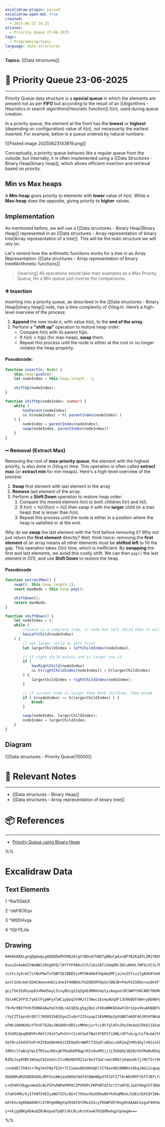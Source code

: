 ```yaml
---
excalidraw-plugin: parsed
excalidraw-open-md: true
created:
  - 2025-06-23 14:25
aliases:
  - Priority Queue 23-06-2025
tags:
  - Programming/topic
language: data structures
---
```



**Topics:** [[Data structures]]

# 📃 Priority Queue 23-06-2025

---
Priority Queue data structure is a **special queue** in which the elements are present not as per **FIFO** but according to the result of an [[Algorithms - Heuristics in search algorithms|Heuristic function]] $h(n)$, used during queue creation.

In a priority queue, the element at the front has the **lowest** or **highest** (depending on configuration) value of $h(n)$, not necessarily the earliest inserted. For example, below is a queue ordered by natural numbers:

![[Pasted image 20250623143819.png]]

Conceptually, a priority queue behaves like a regular queue from the outside; but internally, it is often implemented using a [[Data Structures - Binary Heap|binary heap]], which allows efficient insertion and retrieval based on priority.

## Min vs Max heaps
A **Min-heap** gives priority to elements with **lower** value of $h(n)$.
While a **Max-heap** does the opposite, giving priority to **higher** values.

## Implementation
As mentioned before, we will use a [[Data structures - Binary Heap|Binary Heap]] represented in an [[Data structures - Array representation of binary tree|Array representation of a tree]]. This will be the main structure we will rely on.

Let's remind how the arithmetic functions works for a tree in an Array Representation: [[Data structures - Array representation of binary tree#Arithmetic functions]]

> [!warning] All operations would take their examples as a Max Priority Queue, for a Min queue just inverse the comparisons.
### ➕ Insertion
Inserting into a priority queue, as described in the [[Data structures - Binary Heap|binary heap]] note, has a time complexity of $O(\log{n})$. Here’s a high-level overview of the process:

1. **Append** the new node $n$, with value $h(n)$, to the **end of the array**.
2. Perform a **"shift up"** operation to restore heap order:
    - Compare $h(n)$ with its parent $h(p)$.
    - If $h(n) > h(p)$ (for max-heap), **swap** them.
    - Repeat this process until the node is either at the root or no longer violates the heap property.

#### Pseudocode:
```ts
function insert(n: Node) {
    this.heap.push(n);
    let nodeIndex = this.heap.length - 1;
    
    shiftUp(nodeIndex);
}

function shiftUp(nodeIndex: number) {
    while ( 
        hasParent(nodeIndex)
        && h(nodeIndex) > h( parentIndex(nodeIndex) ) 
    ) {
        nodeIndex = parentIndex(nodeIndex);
        swap(nodeIndex, parentIndex(nodeIndex))
    }
}
```

### ➖ Removal (Extract Max)
Removing the root of **max-priority queue**, the element with the highest priority, is also done in $O(\log{n})$ time. This operation is often called **extract max** (or **extract min** for min-heaps). Here's a high-level overview of the process

1. **Swap** first element with last element in the array
2. **Remove** last element of the array.
3. Perform a **Shift Down** operation to restore heap order:
    1. Compare the moved element $h(n)$ to both children $h(r)$ and $h(l)$.
    2. If $h(n) < h(r) | h(n) < h(l)$ then swap it with the **larger** child (in a max heap) that is lesser than $h(n)$.
    3. Repeat this process until the node is either in a position where the heap is satisfied or at the end.

Why do we **swap** the last element with the first before removing it? Why not just return the **first element** directly?
Well, think twice: removing the **first element** of an array means all other elements must be **shifted left** to fill the gap. This operation takes $O(n)$ time, which is inefficient.
By **swapping** the first and last elements, we avoid this costly shift. We can then `pop()` the last element in $O(1)$, and use **Shift Down** to restore the heap.
#### Pseudocode
```ts
function extractMax() {
    swap(0, this.heap.length-1);
    const maxNode = this.heap.pop();

    shiftDown();
    return maxNode;
}

function shiftDown() {
    let nodeIndex = 0;
    while (
        //Since is a complete tree, if node has left child then it will have at least one child always
        hasLeftChild(nodeIndex) 
    ) {
        // set larger child as left frist
        let largerChildIndex = leftChildIndex(nodeIndex);

        // if right child exists and is larger use it
        if (
            hasRightChild(nodeIndex) 
            && h(rightChildIndex(nodeIndex)) > h(largerChildIndex)
        ) {
            largerChildIndex = rightChildIndex(nodeIndex);
        }

        // if current node is larger than both children, then break
        if ( h(nodeIndex) >= h(largerChildIndex) ) {
            break;
        }

        swap(nodeIndex, largerChildIndex);
        nodeIndex = largerChildIndex;
    }
}
```
## Diagram
![[Data structures - Priority Queue|10000]]
# 🔗 Relevant Notes

---
- [[Data structures - Binary Heap]]
- [[Data structures - Array representation of binary tree]]
# 📦 References

---

- [Priority Queue using Binary Heap](https://www.geeksforgeeks.org/priority-queue-using-binary-heap/)

%%
# Excalidraw Data

## Text Elements
1 ^6w1lGkkX

2 ^deF8OEqv

3 ^WtlDHvqa

4 ^tQrYEJle

## Drawing
```compressed-json
N4KAkARALgngDgUwgLgAQQQDwMYEMA2AlgCYBOuA7hADTgQBuCpAzoQPYB2KqATLZMzYBXUtiRoIACyhQ4zZAHoFAc0JRJQgEYA6bGwC2CgF7N6hbEcK4OCtptbErHALRY8RMpWdx8Q1TdIEfARcZgRmBShcZQUebQBGOIAWGjoghH0EDihmbgBtcDBQMBKIEm4IAEUAVQAGJIAOOCEAKwAJQQANIwA2AAUAGQBxNniGgEFUkshYRArA7CiOZWCp

0sxuZx4eAGZtWoBWJJ6GgHYD/lKYTYP408vIChJ1biSATiSHqQRCZWluN49L7WFbiVC1L7MKCkNgAawQAGE2Pg2KQKgBieIILFYtaQTS4bCw5QwoQcYhIlFoiTogBmtIQ2DebzxEFphHw+AAyrBVhJJISNIFWVCYfCAOrPSTcWraC6FATQuEIHkwPnoQQeVmkv4ccK5NDxL5sOCEtTXQ21CEKiAk4RwACSxANqDyAF0vrTyJkndwOEJOV9COSsBV

cLVtcJyXrmC7itNoPAwTsFQBfSEIBDEbjxMY9A4HU47HpAm2MFjsLhoI5fcusTgAOU4Ym4PR2DSStR68TeDSDzAAIukoFnuLSCGEvpoo8QAKLBTLZF3+wM2oRwYi4EfZw3nLsNbaNeJJT42ogcWF+gP4L4oomjtDj/BhQrpwrxyDlCQcACyAE0B0wFpxQOHYAEcADV4j6BpmAAFXiB03gHMDWVmMEME5Qg5CQL4NjQZwxiSbQ3nqHh3gON4dl7HY

axtC1UGcA4rQSHZ4moo4eDzL4nmIF40B6OJTmZUDSM7HpGnlBNJB+P4oFbISROo+ou0k4FlnVa0E1FZVKVRDEcWxXCbQJIk7TJClkX0mlcAOYgGnpVl2U5VV1QgTVykhJUJSlbg+BtHT4VcjCPOzL4dUkGMXSNG0TTNWAcytL5zMdZ18g9G0vVwH0d1QFcbxtYNiFDCRcHiSMLKi7gPxmJM/LTDMH14WpdiLQ521rJh6yrVBbk6itG2bZNEjeU4G

gLLTSkIQdhyap9JxMmd5wyLIcnyBUig22q5gkEdMHkh4ptyiAegoeJ8CGWFYU6CANtTBUMoTddN23HM9xObYjluU8E3PS80Hy282HvXL5oQV9Lg/MpjtO87LuutC6t2rADptfDGPiQsSNOU5jhLU5D3iNsvgY5wj20JIdmOTHxtOQ47h43y0AaOVqOZHYeAabsOYaRIvhk35/jQHgpNKEFNK8sVESs6l0ExIzcSnQliVJck9Nl6ByA4ZhTUCbInI

5bleRC5FPIC7yEElPjpWFyXlWCipQoq3V9RzY1TWwc1EsmyAUqdF13U9b0EF9AHryDEN0YgMqIIq6NXbD1dtMzXKiLpg5OaSfyEzrStuD7MsusrJsOBbQ1CwPLsrVLBNpqHYJXsfCcECnJaF1W5dw7XDctyau5mI+kXO1qe4z2Df68q737gfhUHm6+Pb5IkcrwsoOCUYqFfMs4KAuUIIwwR4H22R3gAxbKOQY0WZhR8YiGUHqIDEbImFZcsoHMAg

79+R/9BIYhVhfD0NkXAwYmCh3QL+ACQEQLgSgjBeCiFkKoWNKQX4wYCDr32pvVkuAhBQDYAAJXCPvME0IhAtzHnqNoskhaoHiNoEWEN3yFWOsQJIQxmCwjgsoTQCAADyPQABSEFKDEGIEIgA+j0S8C8kboCCEQHCrJ0bOB6G8bQOM7jcwzsJJIo8Eyk2YrKKi+Y7inDuCLHgo1GbWwUpopSYlVLjX5rQpeqBBIOLeKJFSEkXE2nFmCY+gVpZUgMg

rYyCZTIqxnOrDEtl7KOU9IbB2EgnZ2x8nY225spapI1KbMKNoIpVUNO7eKDF4hJRtH7NKaBA6ZWDhAwGhVI5hh4HHYgJTUA1UTDtXgDUAopz8hJAmnZtj9W6twYSEzi5DT8hY4sWcSz9nrggRuqAwatwsstRca06kbRqttDCi88RHQqMVU+DR+GzjAvQW60wwD3WmI9Uoz1e6p3egeEWY0xq3nHleJOpQ7yzzHM3ZhJQoZfnQBcq5Ny7lyL6dADe

eFNhJAOHKXGvY7hnF7G2bxJNUUHkYdRIsvMM4njxrY/i9CfqlAFnJPy19o4aSCRk0J1k5aGUViZZW5k1YywqNCawOtcB61RgmZyRs1Qmy1Gyq21Ls6lBCXk9yBTnaRQTvQspnsEqWmPjUgOLzIBZRygCgqtdWmlR4LHcKM4unNOTk1WitwTi5gLjnIunBWwzMGqXME+j6i40aDXKaM0G5zXnotbZ7clxmq+G89Z/d9zbGLBnENkA/pxrPDPCNz5K

EJhORIdpq8KBYPcRAYt29sh7wPn5Y+tIz4X3wFfBet976P2fiONE/UP7uG/g/Cof9xGAJtMAqIYDSAQIgOwzh3DeECOEaIig4ipEyNZKidBHBMEbyLbg/BRCSG1rQOQ/NQKwE0MFu4hhTCShvghawx2DY3hQAgkkKAsJqinEIAiBo+BCFGAANK1GUEYeFNp0IVEUdhMIKjuDMQppRBoVNzhvC4j0Q4BKCLMQYfojm+Y3jHjGETKlNsPGKW8cpcSa

kbT0roZ44SFGnF+KZYEmUbK4k0i5ZE0o0S+WWTCTZOyDlaQGxcsbR2aq5VM14GylV6SinCBdrGN2sUPZez1clUkqVDVB2yiHXKDqpqWvQLgHYHSuk9Ig8LAZjrU48FOB9XmHVC4DR6okGKHrXMlzLs1HGJ4rR0VrmGtZuaFpRLbitWN+yHmHN6cc5FW1oYVHFFAfAA42j0DArge50wnklCNRABNfdPmfV7BhqhE9DMZpzXPPN4LNq12OiltLGWsu

I0RSclFaBzgYpLEfRIuwJKKsgKTRoQkHPBqplRIsOwSM5jiJjZkDQOy1B2BzVbfMaNuMZepUEbGcm6QFZxiJrJeOq34xyzWwrdarVE1Kty8ntIW3laR4b7kLZyckwpvwGrlOlNU+U72mn7T+3Srp01idzVGeKlHUzNrvvxz+5PQFAghkCRLETI4B4fU9XTQwT1HBvNgnYmi9RnYDjutDas9Zmyo3kh2R3LNT0e6JpK61AstKM3/Mh0DEGoK82tuw

RIMzJay0VBF1W3epC62ekbX/ZtcHBdQH7R21ar8e2f3wCrwd/8R0JjHaAvUk7jrMCfS+t9H6v0/r/YB4DoH11oP8NuoX6AJcJjwQQ4hrAj2oBPX86h23DSMIOPVyFx1agOj/MQTouA/z4DeNUbhQhCE9GIAAIUkAMBocF2sYSg8orr9C6baHUceHYtQzgDZOLN+iNxag4aLDwfDhHeZ494tS+jjjfHUekoHsjXifFUf8e7ll+2ntSw45yk7SszLn

cnxAdECThN3c+7Kg7mSFWyfE2kr7CZimao86UOKOqKlVITAasHDS9NNKntDkqJmUi2sqpqyz8ieA2aVWj+h+ZltdlIm93OL1XcQ/SAQAwnOZQ0QbCnQ4LmFZWaWrMLHjCLXZAOA5RLKzdATrRLKFaASoUgP8WcIRVYO6B6eNFnYrAeL5QSVbPHTNHnbNPnJuOrW9SGB9XaPAggog7jI5QVBLBMdGHsHofYdsLiQQnsY8eoTDRiMbTRCbLmKbHYGb

ObQ0BhdRZkQED4A8LOMYSnSAWjdxEWXbCWdfdlDWeWQyU7XlOfI7TArWEVMVFfbffJNfcfZUF7PyLfaVCTFw0offJHEAiAY/dTehM/UoC/OpArE1fTJnO/WHA4czTVKrdyL/XMW4MaA8Y8HHb1FzbqInHMAjPrSiXGOA8NBA09fEZAxneg5nF6Cg5NXYUidRf3SrW/arRgjZSNAtHddAR/IpNeboiAXoiVHeGtQ+etOXS+RXcDNtH+CoTtdXFzXt

L+dtHXYdbgp+HeQ3cBcPSPaPWPePRPOCZPVPDPLPHPVBTdZ3ctIYsWfdL3aXY9UgChf3BAC9BlIPG9R5cAR6aOOAOAHkXuaqQoaAGSTIc5UVWRYEswBACgNPKw2JGwhfBAU4WkA4JJYE7AEQMVB0EcfQHkCfRE8woyNYJ+LE1aHEjIOE2fBEgTOWJfdE0oTE0gbE3E0+FJJwqQQUEQbjUk5k8k3E/Etw6TWUUWXklkjIQUoKDkx7SAJk8U/QQhRT

X7aKS4MU/kjIfhNTXVEIyaNU7ICk/QU+CYhXasVUuU9Uw0kYh45qM0sk/U3EstbXCQYIWkcVWUu0qAA0gE0gZXZktgCgGSXAAzW/PUz03E2cckcYP0gMkIY6UVGEKgW0vk+0jIKMhMuCeRCAc7Ek5gbAGETkG6YWYsfYI4Hoc4LONifMCnVU3M/M/AP8fONibQDsbFXMVqY4SnCAIwNgAwIEnOAgChHMZstsEeeIerUMg0xU5/JHLMmcEkkkEgUY

mXYEhc4gHkBAOAKYsItBYgH8NgYqCM3ATQYIMo1U1cyfKGNPZEY6UgXhXAAACkxguF4HYmoF4ALDfJFIAEpWRiFlAAxRV5g7zHyGgIReByI3yRZnzvycs713Tkzd4LZNSP5OBO5AU2Rg5iEQw0Flg+zSgsgjyTzuA/dR0lFiKnjyiIAt0wTHjnjYp8FzwyEKLxy7AWhGQcguQt04A9yDyt1jzQtT1o5FhCBGA4Iez8A8KeC0l0hhKvUgEhAoQDAM

y+kkjgUBKg4DAuQZKUKepadfpQhldhLRLxKzVXxwA702QORwhqp7pUwgA===
```
%%